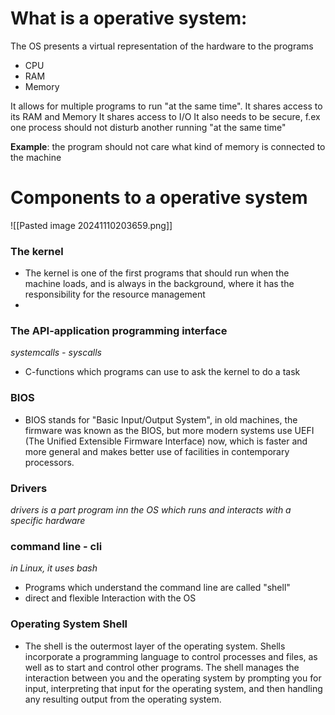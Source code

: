 # What is a operative system:
The OS presents a virtual representation of the hardware to the programs
- CPU
- RAM
- Memory

It allows for multiple programs to run "at the same time".
It shares access to its RAM and Memory
It shares access to I/O
It also needs to be secure, f.ex one process should not disturb another running "at the same time"

**Example**: the program should not care what kind of memory is connected to the machine

# Components to a operative system
![[Pasted image 20241110203659.png]]
### The kernel
- The kernel is one of the first programs that should run when the machine loads, and is always in the background, where it has the responsibility for the resource management
- 

### The API-application programming interface
*systemcalls - syscalls*

- C-functions which programs can use to ask the kernel to do a task

### BIOS
- BIOS stands for "Basic Input/Output System", in old machines, the firmware was known as the BIOS, but more modern systems use UEFI (The Unified Extensible Firmware Interface) now, which is faster and more general and makes better use of facilities in contemporary processors.

### Drivers
*drivers is a part program inn the OS which runs and interacts with a specific hardware*

### command line - cli
*in Linux, it uses bash*

- Programs which understand the command line are called "shell"
- direct and flexible Interaction with the OS


### Operating System Shell 
- The shell is the outermost layer of the operating system. Shells incorporate a programming language to control processes and files, as well as to start and control other programs. The shell manages the interaction between you and the operating system by prompting you for input, interpreting that input for the operating system, and then handling any resulting output from the operating system.